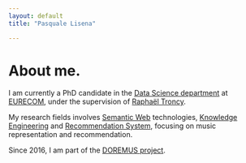 ```yaml
---
layout: default
title: "Pasquale Lisena"

---
```


# About me.

I am currently a PhD candidate in the [Data Science department](http://www.eurecom.fr/data/) at [EURECOM](http://www.eurecom.fr/), under the supervision of [Raphaël Troncy](http://www.eurecom.fr/~troncy).

My research fields involves [Semantic Web](http://wikipedia.org/wiki/Semantic_Web) technologies, [Knowledge Engineering](http://wikipedia.org/wiki/Knowledge_engineering) and [Recommendation System](http://wikipedia.org/wiki/Recommender_system), focusing on music representation and recommendation.

Since 2016, I am part of the [DOREMUS project](http://www.doremus.org).
